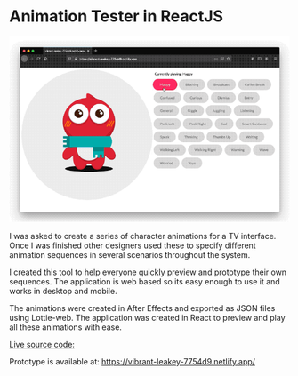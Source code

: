 # Animation Tester in ReactJS

![Image of description](readme-content/description1.gif)

I was asked to create a series of character animations for a TV interface. Once I was finished other designers used these to specify different animation sequences in several scenarios throughout the system.

I created this tool to help everyone quickly preview and prototype their own sequences. The application is web based so its easy enough to use it and works in desktop and mobile.

The animations were created in After Effects and exported as JSON files using Lottie-web. The application was created in React to preview and play all these animations with ease.

<a href="https://stackblitz.com/edit/react-fo8gzf" target="_blank">Live source code:</a>

Prototype is available at: https://vibrant-leakey-7754d9.netlify.app/
